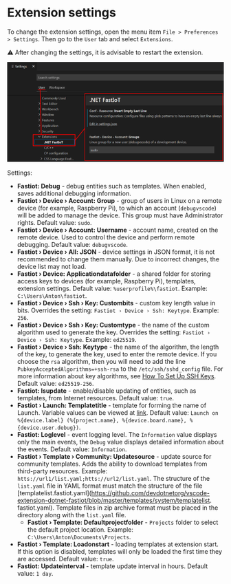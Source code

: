# Extension settings

To change the extension settings, open the menu item `File > Preferences > Settings`. Then go to the `User` tab and select `Extensions`.

⚠️ After changing the settings, it is advisable to restart the extension.

![VSCode dotnet FastIoT](vscode-dotnet-fastiot-settings-1.png)

Settings:

- **Fastiot: Debug** - debug entities such as templates. When enabled, saves additional debugging information.
- **Fastiot › Device › Account: Group** - group of users in Linux on a remote device (for example, Raspberry Pi), to which an account (`debugvscode`) will be added to manage the device. This group must have Administrator rights. Default value: `sudo`.
- **Fastiot › Device › Account: Username** - account name, created on the remote device. Used to control the device and perform remote debugging. Default value: `debugvscode`.
- **Fastiot › Device › All: JSON** - device settings in JSON format, it is not recommended to change them manually. Due to incorrect changes, the device list may not load.
- **Fastiot › Device: Applicationdatafolder** - a shared folder for storing access keys to devices (for example, Raspberry Pi), templates, extension settings. Default value: `%userprofile%\fastiot`. Example: `C:\Users\Anton\fastiot`.
- **Fastiot › Device › Ssh › Key: Custombits** - custom key length value in bits. Overrides the setting: `Fastiot › Device › Ssh: Keytype`. Example: `256`.
- **Fastiot › Device › Ssh › Key: Customtype** - the name of the custom algorithm used to generate the key. Overrides the setting: `Fastiot › Device › Ssh: Keytype`. Example: `ed25519`.
- **Fastiot › Device › Ssh: Keytype** - the name of the algorithm, the length of the key, to generate the key, used to enter the remote device. If you choose the `rsa` algorithm, then you will need to add the line `PubkeyAcceptedAlgorithms=+ssh-rsa` to the `/etc/ssh/sshd_config` file. For more information about key algorithms, see [How To Set Up SSH Keys](https://goteleport.com/blog/how-to-set-up-ssh-keys/). Default value: `ed25519-256`.
- **Fastiot: Isupdate** - enable/disable updating of entities, such as templates, from Internet resources. Default value: `true`.
- **Fastiot › Launch: Templatetitle** - template for forming the name of Launch. Variable values can be viewed at [link](Launch-title-template_ru.md "Template for forming the name Launch"). Default value: `Launch on %{device.label} (%{project.name}, %{device.board.name}, %{device.user.debug})`.
- **Fastiot: Loglevel** - event logging level. The `Information` value displays only the main events, the `Debug` value displays detailed information about the events. Default value: `Information`.
- **Fastiot › Template › Community: Updatesource** - update source for community templates. Adds the ability to download templates from third-party resources. Example: `htts://url1/list.yaml;htts://url2/list.yaml`. The structure of the `list.yaml` file in YAML format must match the structure of the file [templatelist.fastiot.yaml](https://github.com/devdotnetorg/vscode-extension-dotnet-fastiot/blob/master/templates/system/templatelist. fastiot.yaml). Template files in zip archive format must be placed in the directory along with the `list.yaml` file.
  - **Fastiot › Template: Defaultprojectfolder** - `Projects` folder to select the default project location. Example: `C:\Users\Anton\Documents\Projects`.
- **Fastiot › Template: Loadonstart** - loading templates at extension start. If this option is disabled, templates will only be loaded the first time they are accessed. Default value: `true`.
- **Fastiot: Updateinterval** - template update interval in hours. Default value: `1 day`.
